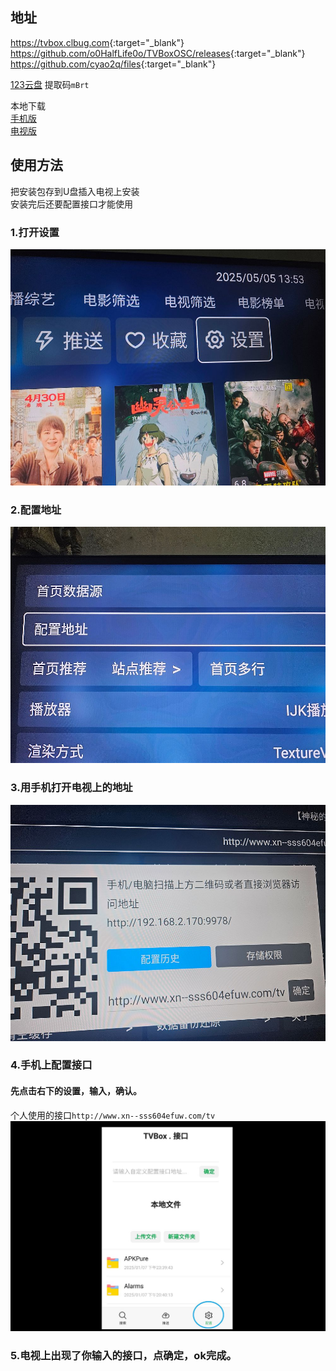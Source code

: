 ## 地址
<https://tvbox.clbug.com>{:target="_blank"}  
<https://github.com/o0HalfLife0o/TVBoxOSC/releases>{:target="_blank"}  
<https://github.com/cyao2q/files>{:target="_blank"}  

[123云盘](https://www.123684.com/s/4wHDVv-b8Bq3?提取码:mBrt)
提取码`mBrt`  

本地下载  
[手机版](https://rr.855955.xyz/OK影视手机版.apk)  
[电视版](https://rr.855955.xyz/TVBox电视版.apk)  

## 使用方法  
把安装包存到U盘插入电视上安装  
安装完后还要配置接口才能使用  
### 1.打开设置  
![](../image/tvbox/1.jpg)  
### 2.配置地址  
![](../image/tvbox/2.jpg)  
### 3.用手机打开电视上的地址  
![](../image/tvbox/3.jpg)  
### 4.手机上配置接口  
#### 先点击右下的设置，输入，确认。  
个人使用的接口`http://www.xn--sss604efuw.com/tv`  
![](../image/tvbox/4.jpg)  
### 5.电视上出现了你输入的接口，点确定，ok完成。
